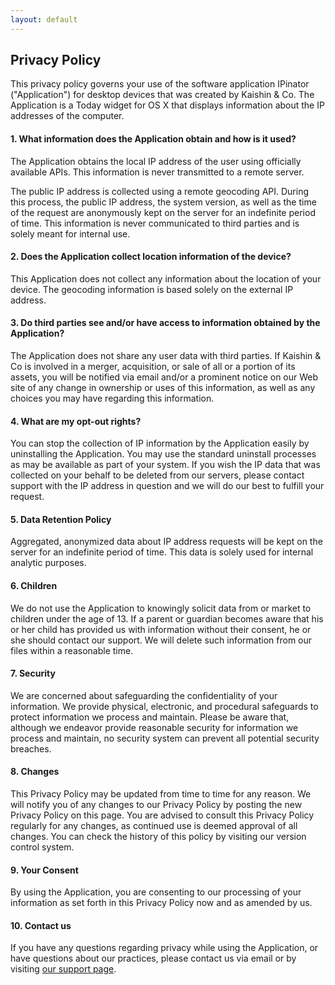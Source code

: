 ```yaml
---
layout: default
---
```


## Privacy Policy

This privacy policy governs your use of the software application IPinator ("Application") for desktop devices that was created by Kaishin & Co. The Application is a Today widget for OS X that displays information about the IP addresses of the computer.


#### 1. What information does the Application obtain and how is it used?

The Application obtains the local IP address of the user using officially available APIs. This information is never transmitted to a remote server.

The public IP address is collected using a remote geocoding API. During this process, the public IP address, the system version, as well as the time of the request are anonymously kept on the server for an indefinite period of time. This information is never communicated to third parties and is solely meant for internal use.

#### 2. Does the Application collect location information of the device?

This Application does not collect any information about the location of your device. The geocoding information is based solely on the external IP address.

#### 3. Do third parties see and/or have access to information obtained by the Application?

The Application does not share any user data with third parties. If Kaishin & Co is involved in a merger, acquisition, or sale of all or a portion of its assets, you will be notified via email and/or a prominent notice on our Web site of any change in ownership or uses of this information, as well as any choices you may have regarding this information.

#### 4. What are my opt-out rights?

You can stop the collection of IP information by the Application easily by uninstalling the Application. You may use the standard uninstall processes as may be available as part of your system. If you wish the IP data that was collected on your behalf to be deleted from our servers, please contact support with the IP address in question and we will do our best to fulfill your request.

#### 5. Data Retention Policy

Aggregated, anonymized data about IP address requests will be kept on the server for an indefinite period of time. This data is solely used for internal analytic purposes.

#### 6. Children

We do not use the Application to knowingly solicit data from or market to children under the age of 13. If a parent or guardian becomes aware that his or her child has provided us with information without their consent, he or she should contact our support. We will delete such information from our files within a reasonable time.

#### 7. Security

We are concerned about safeguarding the confidentiality of your information. We provide physical, electronic, and procedural safeguards to protect information we process and maintain. Please be aware that, although we endeavor provide reasonable security for information we process and maintain, no security system can prevent all potential security breaches.

#### 8. Changes

This Privacy Policy may be updated from time to time for any reason. We will notify you of any changes to our Privacy Policy by posting the new Privacy Policy on this page. You are advised to consult this Privacy Policy regularly for any changes, as continued use is deemed approval of all changes. You can check the history of this policy by visiting our version control system.

#### 9. Your Consent

By using the Application, you are consenting to our processing of your information as set forth in this Privacy Policy now and as amended by us.

#### 10. Contact us

If you have any questions regarding privacy while using the Application, or have questions about our practices, please contact us via email or by visiting [our support page](/support).
